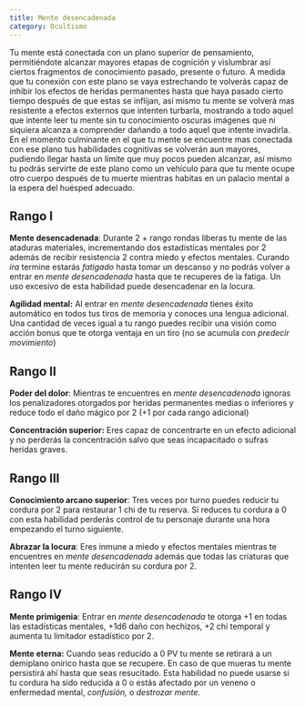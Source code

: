```yaml
---
title: Mente desencadenada
category: Ocultismo
---
```


Tu mente está conectada con un plano superior de pensamiento, permitiéndote alcanzar mayores etapas de cognición y vislumbrar así ciertos fragmentos de conocimiento pasado, presente o futuro. A medida que tu conexión con este plano se vaya estrechando te volverás capaz de inhibir los efectos de heridas permanentes hasta que haya pasado cierto tiempo después de que estas se inflijan, así mismo tu mente se volverá mas resistente a efectos externos que intenten turbarla, mostrando a todo aquel que intente leer tu mente sin tu conocimiento oscuras imágenes que ni siquiera alcanza a comprender dañando a todo aquel que intente invadirla. En el momento culminante en el que tu mente se encuentre mas conectada con ese plano tus habilidades cognitivas se volverán aun mayores, pudiendo llegar hasta un límite que muy pocos pueden alcanzar, así mismo tu podrás servirte de este plano como un vehículo para que tu mente ocupe otro cuerpo después de tu muerte mientras habitas  en un palacio mental a la espera del huésped adecuado.

## Rango I

**Mente desencadenada**: Durante 2 + rango rondas liberas tu mente de las ataduras materiales, incrementando dos estadísticas mentales por 2 además de recibir resistencia 2 contra miedo y efectos mentales. Curando *ira* termine estarás *fatigado* hasta tomar un descanso y no podrás volver a entrar en *mente desencadenada* hasta que te recuperes de la fatiga. Un uso excesivo de esta habilidad puede desencadenar en la locura.

**Agilidad mental:** Al entrar en *mente desencadenada* tienes éxito automático en todos tus tiros de memoria y conoces una lengua adicional. Una cantidad de veces igual a tu rango puedes recibir una visión como acción bonus que te otorga ventaja en un tiro (no se acumula con *predecir movimiento*)

## Rango II

**Poder del dolor**: Mientras te encuentres en *mente desencadenada* ignoras los penalizadores otorgados por heridas permanentes medias o inferiores y reduce todo el daño mágico por 2 (+1 por cada rango adicional)

**Concentración superior:** Eres capaz de concentrarte en un efecto adicional y no perderás la concentración salvo que seas incapacitado o sufras heridas graves.

## Rango III

**Conocimiento arcano superior**: Tres veces por turno puedes reducir tu cordura por 2 para restaurar 1 chi de tu reserva. Si reduces tu cordura a 0 con esta habilidad perderás control de tu personaje durante una hora empezando el turno siguiente. 

**Abrazar la locura**: Eres inmune a miedo y efectos mentales mientras te encuentres en *mente desencadenada* además que todas las criaturas que intenten leer tu mente reducirán su cordura por 2.

## Rango IV

**Mente primigenia**: Entrar en *mente desencadenada* te otorga +1 en todas las estadísticas mentales, +1d6 daño con hechizos, +2 chi temporal y aumenta tu limitador estadístico por 2. 

**Mente eterna:** Cuando seas reducido a 0 PV tu mente se retirará a un demiplano onírico hasta que se recupere. En caso de que mueras tu mente persistirá ahí hasta que seas resucitado. Esta habilidad no puede usarse si tu cordura ha sido reducida a 0 o estás afectado por un veneno o enfermedad mental, *confusión,* o *destrozar mente*.